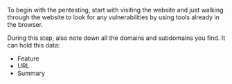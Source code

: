 
To begin with the pentesting, start with visiting the website and just walking through the website to look for any vulnerabilities by using tools already in the browser.

During this step, also note down all the domains and subdomains you find.
It can hold this data:
- Feature
- URL
- Summary


